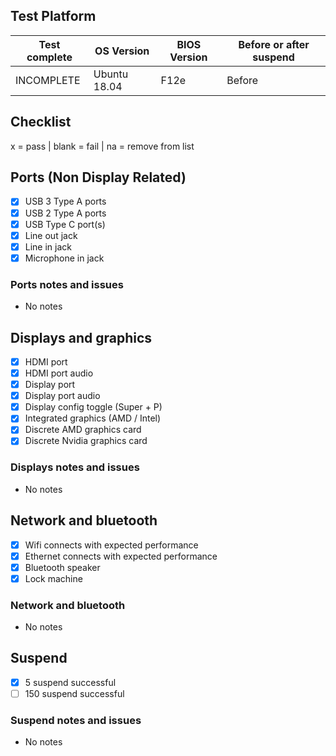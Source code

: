 ## Test Platform

| Test complete | OS Version    | BIOS Version | Before or after suspend |
| ------------- | ------------- | ------------ | ----------------------- |
| INCOMPLETE    | Ubuntu 18.04  | F12e         | Before                  |

## Checklist
x = pass | blank = fail | na = remove from list

## Ports (Non Display Related)

- [x] USB 3 Type A ports
- [x] USB 2 Type A ports
- [x] USB Type C port(s)
- [x] Line out jack
- [x] Line in jack
- [x] Microphone in jack

### Ports notes and issues

- No notes

## Displays and graphics

- [x] HDMI port
- [x] HDMI port audio
- [x] Display port
- [x] Display port audio
- [x] Display config toggle (Super + P)
- [x] Integrated graphics (AMD / Intel)
- [x] Discrete AMD graphics card
- [x] Discrete Nvidia graphics card

### Displays notes and issues

- No notes

## Network and bluetooth

- [x] Wifi connects with expected performance
- [x] Ethernet connects with expected performance
- [x] Bluetooth speaker
- [x] Lock machine

### Network and bluetooth

- No notes

## Suspend

- [x] 5 suspend successful
- [ ] 150 suspend successful

### Suspend notes and issues

- No notes


